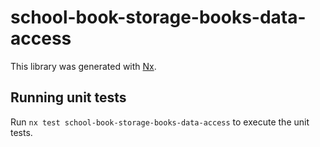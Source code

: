 # school-book-storage-books-data-access

This library was generated with [Nx](https://nx.dev).

## Running unit tests

Run `nx test school-book-storage-books-data-access` to execute the unit tests.
